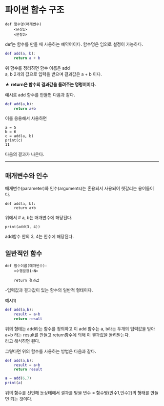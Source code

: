 # 파이썬 함수 구조

```
def 함수명(매개변수)
    <문장1>
    <문장2>
```

def는 함수를 만들 때 사용하는 예약어이다.
함수명은 임의로 설정이 가능하다.

```m
def add(a, b):
    return a + b
```

위 함수를 정리하면 함수 이름은 add  
 a, b 2개의 값으로 입력을 받으며 결과값은 a + b 이다.

★ **return은 함수의 결과값을 돌려주는 명령어이다.**

예시로 add 함수를 만들면 다음과 같다.

```m
def add(a,b):
    return a+b
```

이를 응용해서 사용하면

```
a = 5
b = 6
c = add(a, b)
print(c)
11
```

다음의 결과가 나온다.

---

## 매개변수와 인수

매개변수(parameter)와 인수(arguments)는 혼용되서 사용되어 헷갈리는 용어들이다.

```
def add(a, b):
    return a+b
```

위에서 # a, b는 매개변수에 해당된다.

```
print(add(3, 4))
```

add함수 안의 3, 4는 인수에 해당된다.

## 일반적인 함수

```
def 함수이름(매개변수):
    <수행문장1~N>

    return 결과값
```

-입력값과 결과값이 있는 함수의 일반적 형태이다.

예시1)

```m
def add(a,b):
    result = a+b
    return result
```

위의 형태는 add라는 함수를 정의하고 이 add 함수는 a, b라는 두개의 입력값을 받아 a+b 라는 result를 만들고 return함수에 의해 이 결과값을 돌려받는다.  
라고 해석하면 된다.

그렇다면 위의 함수를 사용하는 방법은 다음과 같다.

```m
def add(a,b):
    result = a+b
    return result

a = add(6,7)
print(a)
```

위의 함수를 선언해 둔상태에서 결과를 받을 변수 = 함수명(인수1,인수2)의 형태를 만들면 되는 것이다.
